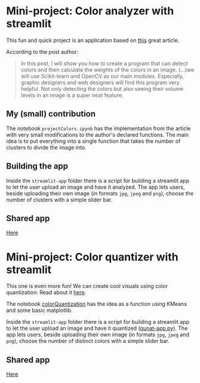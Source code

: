 # Mini-project: Color analyzer with streamlit

This fun and quick project is an application based on [this](https://towardsdatascience.com/building-an-image-color-analyzer-using-python-12de6b0acf74) great article.

According to the post author:
> In this post, I will show you how to create a program that can detect colors and then calculate the weights of the colors in an image. (...)we will use Scikit-learn and OpenCV as our main modules. Especially, graphic designers and web designers will find this program very helpful. Not only detecting the colors but also seeing their volume levels in an image is a super neat feature.

## My (small) contribution

The notebook `projectColors.ipynb` has the implementation from the article with very small modifications to the author's declared functions. The main idea is to put everything into a single function that takes the number of clusters to divide the image into.

## Building the app

Inside the `streamlit-app` folder there is a script for building a streamlit app to let the user upload an image and have it analyzed. The app lets users, beside uploading their own image (in formats `jpg`, `jpeg` and `png`), choose the number of clusters with a simple slider bar.

## Shared app

[Here](https://share.streamlit.io/brunobvr/mini-projectcolors/main/streamlit-app/color-app.py)

# Mini-project: Color quantizer with streamlit

This one is even more fun! We can create cool visuals using color quantization: Read about it [here](https://en.wikipedia.org/wiki/Color_quantization).

The notebook [colorQuantization](colorQuantization.ipynb) has the idea as a function using KMeans and some basic matplotlib.

Inside the `streamlit-app` folder there is a script for building a streamlit app to let the user upload an image and have it quantized ([qunat-app.py](qunat-app.py)). The app lets users, beside uploading their own image (in formats `jpg`, `jpeg` and `png`), choose the number of distinct colors with a simple slider bar.

## Shared app

[Here](https://share.streamlit.io/brunobvr/mini-projectcolors/main/streamlit-app/quant-app.py)